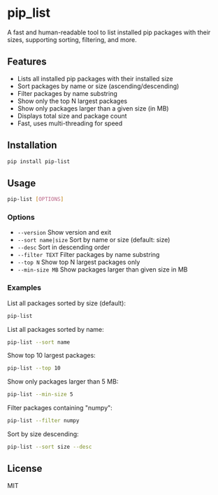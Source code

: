 # pip_list

A fast and human-readable tool to list installed pip packages with their sizes, supporting sorting, filtering, and more.

## Features

- Lists all installed pip packages with their installed size
- Sort packages by name or size (ascending/descending)
- Filter packages by name substring
- Show only the top N largest packages
- Show only packages larger than a given size (in MB)
- Displays total size and package count
- Fast, uses multi-threading for speed

## Installation

```bash
pip install pip-list
```

## Usage

```bash
pip-list [OPTIONS]
```

### Options

- `--version`           Show version and exit
- `--sort name|size`    Sort by name or size (default: size)
- `--desc`              Sort in descending order
- `--filter TEXT`       Filter packages by name substring
- `--top N`             Show top N largest packages only
- `--min-size MB`       Show packages larger than given size in MB

### Examples

List all packages sorted by size (default):

```bash
pip-list
```

List all packages sorted by name:

```bash
pip-list --sort name
```

Show top 10 largest packages:

```bash
pip-list --top 10
```

Show only packages larger than 5 MB:

```bash
pip-list --min-size 5
```

Filter packages containing "numpy":

```bash
pip-list --filter numpy
```

Sort by size descending:

```bash
pip-list --sort size --desc
```

## License

MIT
